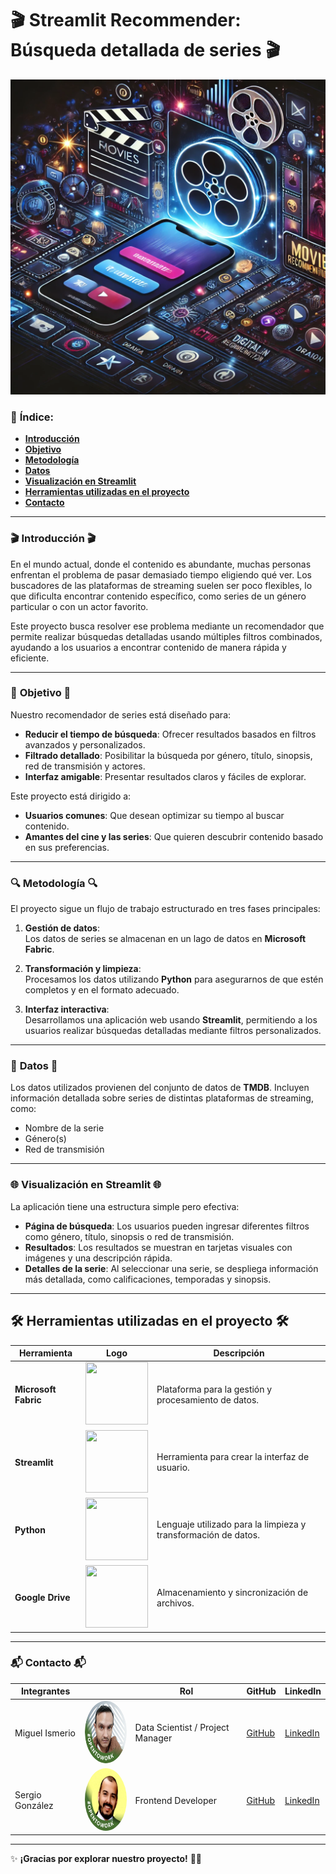 # 🎬 **Streamlit Recommender: Búsqueda detallada de series** 🎬

![image](https://github.com/No-Country-simulation/S20-15-data/blob/main/img/Portada.webp)

### 📝 **Índice**:

- [**Introducción**](#introducción)
- [**Objetivo**](#objetivo)
- [**Metodología**](#metodología)
- [**Datos**](#datos)
- [**Visualización en Streamlit**](#visualización-en-streamlit)
- [**Herramientas utilizadas en el proyecto**](#herramientas-utilizadas-en-el-proyecto)
- [**Contacto**](#contacto)

---

### 🎬 **Introducción** 🎬  
En el mundo actual, donde el contenido es abundante, muchas personas enfrentan el problema de pasar demasiado tiempo eligiendo qué ver. Los buscadores de las plataformas de streaming suelen ser poco flexibles, lo que dificulta encontrar contenido específico, como series de un género particular o con un actor favorito.

Este proyecto busca resolver ese problema mediante un recomendador que permite realizar búsquedas detalladas usando múltiples filtros combinados, ayudando a los usuarios a encontrar contenido de manera rápida y eficiente.

---

### 🎯 **Objetivo** 🎯  
Nuestro recomendador de series está diseñado para:  

- **Reducir el tiempo de búsqueda**: Ofrecer resultados basados en filtros avanzados y personalizados.  
- **Filtrado detallado**: Posibilitar la búsqueda por género, título, sinopsis, red de transmisión y actores.  
- **Interfaz amigable**: Presentar resultados claros y fáciles de explorar.

Este proyecto está dirigido a:  
- **Usuarios comunes**: Que desean optimizar su tiempo al buscar contenido.  
- **Amantes del cine y las series**: Que quieren descubrir contenido basado en sus preferencias.  

---

### 🔍 **Metodología** 🔍  
El proyecto sigue un flujo de trabajo estructurado en tres fases principales:

1. **Gestión de datos**:  
   Los datos de series se almacenan en un lago de datos en **Microsoft Fabric**.

2. **Transformación y limpieza**:  
   Procesamos los datos utilizando **Python** para asegurarnos de que estén completos y en el formato adecuado.

3. **Interfaz interactiva**:  
   Desarrollamos una aplicación web usando **Streamlit**, permitiendo a los usuarios realizar búsquedas detalladas mediante filtros personalizados.

---

### 📂 **Datos** 📂  
Los datos utilizados provienen del conjunto de datos de **TMDB**. Incluyen información detallada sobre series de distintas plataformas de streaming, como:  
- Nombre de la serie  
- Género(s)  
- Red de transmisión  


---

### 🌐 **Visualización en Streamlit** 🌐  
La aplicación tiene una estructura simple pero efectiva:  
- **Página de búsqueda**: Los usuarios pueden ingresar diferentes filtros como género, título, sinopsis o red de transmisión.  
- **Resultados**: Los resultados se muestran en tarjetas visuales con imágenes y una descripción rápida.  
- **Detalles de la serie**: Al seleccionar una serie, se despliega información más detallada, como calificaciones, temporadas y sinopsis.

---

## 🛠️ **Herramientas utilizadas en el proyecto** 🛠️  

| Herramienta          | Logo | Descripción                                                                                 |
|----------------------|------|---------------------------------------------------------------------------------------------|
| **Microsoft Fabric** | <img src="https://debruyn.dev/2023/all-microsoft-fabric-icons-for-diagramming-old-version/Fabric_final_x256.png" width="100" height="100"> | Plataforma para la gestión y procesamiento de datos.                                     |
| **Streamlit**        | <img src="https://streamlit.io/images/brand/streamlit-mark-color.svg" width="100" height="100">      | Herramienta para crear la interfaz de usuario.                                           |
| **Python**           | <img src="https://upload.wikimedia.org/wikipedia/commons/c/c3/Python-logo-notext.svg" width="100" height="100"> | Lenguaje utilizado para la limpieza y transformación de datos.                           |
| **Google Drive**     | <img src="https://upload.wikimedia.org/wikipedia/commons/thumb/1/12/Google_Drive_icon_%282020%29.svg/1024px-Google_Drive_icon_%282020%29.svg.png?20221103153031" width="100" height="100"> | Almacenamiento y sincronización de archivos.                                              |

---

### 📬 **Contacto** 📬  

| **Integrantes**       |                                    | **Rol**                             | **GitHub**                             | **LinkedIn**                           |
|-----------------------|------------------------------------|--------------------------------------|-----------------------------------------|-----------------------------------------|
| Miguel Ismerio        | <img src="https://github.com/No-Country-simulation/s18-18-t-data-bi/blob/main/img/Miguel.png" width="100" height="100" style="border-radius: 50%;"> | Data Scientist / Project Manager     | [GitHub](https://github.com/mikeismerio) | [LinkedIn](https://www.linkedin.com/in/miguel-ismerio/) |
| Sergio González         | <img src="https://github.com/No-Country-simulation/S20-15-data/blob/main/img/Sergio.jpeg" width="100" height="100" style="border-radius: 50%;"> | Frontend Developer                  | [GitHub](https://github.com/gonzalezrivera)                              | [LinkedIn](https://www.linkedin.com/in/gonzalez-rivera/)                            |

---

✨ **¡Gracias por explorar nuestro proyecto!** 🎥🍿
